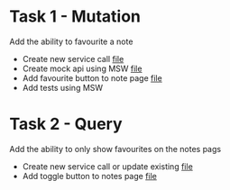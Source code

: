 # Task 1 - Mutation

Add the ability to favourite a note

- Create new service call [file](src/api/note/index.ts)
- Create mock api using MSW [file](src/mocks/handlers.ts)
- Add favourite button to note page [file](src/pages/Note/Note.tsx)
- Add tests using MSW

# Task 2 - Query

Add the ability to only show favourites on the notes pags

- Create new service call or update existing [file](src/api/note/index.ts)
- Add toggle button to notes page [file](src/pages/Notes/Notes.tsx)

